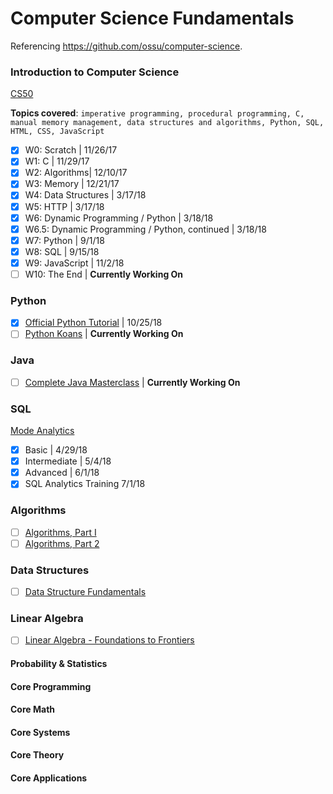 # Computer Science Fundamentals

Referencing https://github.com/ossu/computer-science.

### Introduction to Computer Science

[CS50](https://www.edx.org/course/introduction-computer-science-harvardx-cs50x#!)

**Topics covered**:
`imperative programming, procedural programming, C, manual memory management, data structures and algorithms, Python, SQL, HTML, CSS, JavaScript`

- [x] W0: Scratch | 11/26/17
- [x] W1: C | 11/29/17
- [x] W2: Algorithms| 12/10/17
- [x] W3: Memory | 12/21/17
- [x] W4: Data Structures | 3/17/18
- [x] W5: HTTP | 3/17/18
- [x] W6: Dynamic Programming / Python | 3/18/18
- [x] W6.5: Dynamic Programming / Python, continued | 3/18/18
- [x] W7: Python | 9/1/18
- [x] W8: SQL | 9/15/18
- [x] W9: JavaScript | 11/2/18
- [ ] W10: The End | **Currently Working On**

### Python
- [x] [Official Python Tutorial](https://docs.python.org/3/tutorial/index.html) | 10/25/18
- [ ] [Python Koans](https://github.com/gregmalcolm/python_koans) | **Currently Working On**

### Java
- [ ] [Complete Java Masterclass](https://www.udemy.com/java-the-complete-java-developer-course/) | **Currently Working On**

### SQL 
[Mode Analytics](https://community.modeanalytics.com/sql/tutorial/introduction-to-sql/)
- [x] Basic | 4/29/18
- [x] Intermediate | 5/4/18
- [x] Advanced | 6/1/18
- [x] SQL Analytics Training 7/1/18

### Algorithms
- [ ] [Algorithms, Part I](https://www.coursera.org/learn/algorithms-part1)
- [ ] [Algorithms, Part 2](https://www.coursera.org/learn/algorithms-part2)

### Data Structures
- [ ] [Data Structure Fundamentals](https://www.edx.org/course/data-structures-fundamentals-uc-san-diegox-algs201x)

### Linear Algebra
- [ ] [Linear Algebra - Foundations to Frontiers](https://www.edx.org/course/laff-linear-algebra-foundations-to-frontiers)

#### Probability & Statistics
#### Core Programming
#### Core Math
#### Core Systems
#### Core Theory
#### Core Applications

